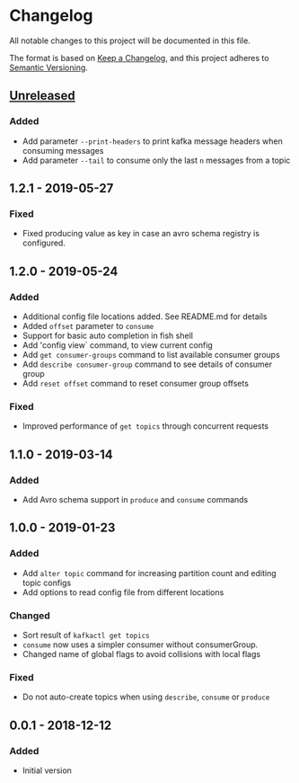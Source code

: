 # Changelog
All notable changes to this project will be documented in this file.

The format is based on [Keep a Changelog](https://keepachangelog.com/en/1.0.0/),
and this project adheres to [Semantic Versioning](https://semver.org/spec/v2.0.0.html).

## [Unreleased]

### Added
- Add parameter `--print-headers` to print kafka message headers when consuming messages
- Add parameter `--tail` to consume only the last `n` messages from a topic

## 1.2.1 - 2019-05-27

### Fixed
- Fixed producing value as key in case an avro schema registry is configured.

## 1.2.0 - 2019-05-24

### Added
- Additional config file locations added. See README.md for details
- Added `offset` parameter to `consume`
- Support for basic auto completion in fish shell
- Add 'config view` command, to view current config
- Add `get consumer-groups` command to list available consumer groups
- Add `describe consumer-group` command to see details of consumer group
- Add `reset offset` command to reset consumer group offsets

### Fixed
- Improved performance of `get topics` through concurrent requests

## 1.1.0 - 2019-03-14

### Added
- Add Avro schema support in `produce` and `consume` commands

## 1.0.0 - 2019-01-23
### Added
- Add `alter topic` command for increasing partition count and editing topic configs
- Add options to read config file from different locations

### Changed
- Sort result of `kafkactl get topics`
- `consume` now uses a simpler consumer without consumerGroup.
- Changed name of global flags to avoid collisions with local flags

### Fixed
- Do not auto-create topics when using `describe`, `consume` or `produce`

## 0.0.1 - 2018-12-12
### Added
- Initial version

[Unreleased]: https://github.com/olivierlacan/keep-a-changelog/compare/0.0.1...HEAD